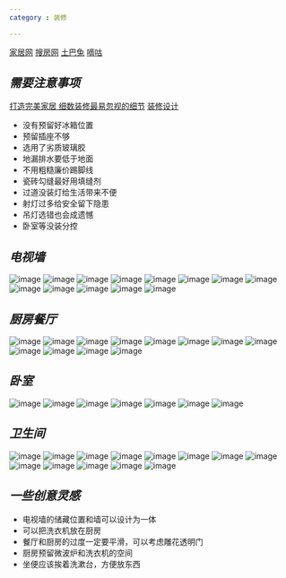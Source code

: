 ```yaml
---
category : 装修

---
```


[家居网](http://zhuangxiu.pchouse.com.cn)
[搜房网](http://home.soufun.com/zhuangxiu)
[土巴兔](http://www.to8to.com)
[嘀咕](http://www.digu.com/sequare/hot/145969/145969)

## *需要注意事项*

[打造完美家居 细数装修最易忽视的细节](http://zhuangxiu.pchouse.com.cn/48/482591_all.html#content_page_3)
[装修设计](http://www.zhihu.com/topic/19600073)


* 没有预留好冰箱位置
* 预留插座不够
* 选用了劣质玻璃胶
* 地漏排水要低于地面
* 不用粗糙廉价踢脚线
* 瓷砖勾缝最好用填缝剂
* 过道没装灯给生活带来不便
* 射灯过多给安全留下隐患
* 吊灯选错也会成遗憾
* 卧室等没装分控

## *电视墙*
![image](http://decorate.qiniudn.com/%E7%94%B5%E8%A7%86%E5%A2%99/1-101026114J3.jpg)
![image](http://decorate.qiniudn.com/%E7%94%B5%E8%A7%86%E5%A2%99/10892601_170240694145_2.jpg)
![image](http://decorate.qiniudn.com/%E7%94%B5%E8%A7%86%E5%A2%99/1291270086278_000.jpg)
![image](http://decorate.qiniudn.com/%E7%94%B5%E8%A7%86%E5%A2%99/13185788077368.jpg)
![image](http://decorate.qiniudn.com/%E7%94%B5%E8%A7%86%E5%A2%99/1622742504.164449186)
![image](http://decorate.qiniudn.com/%E7%94%B5%E8%A7%86%E5%A2%99/1_120102132016_2.jpg)
![image](http://decorate.qiniudn.com/%E7%94%B5%E8%A7%86%E5%A2%99/20100803221203394.jpg)
![image](http://decorate.qiniudn.com/%E7%94%B5%E8%A7%86%E5%A2%99/201201101424437366.jpg)
![image](http://decorate.qiniudn.com/%E7%94%B5%E8%A7%86%E5%A2%99/4feae4fe08dfc04fd408b00022279be3e0a3.jpg)
![image](http://decorate.qiniudn.com/%E7%94%B5%E8%A7%86%E5%A2%99/7355735_082951443127_2.jpg)
![image](http://decorate.qiniudn.com/%E7%94%B5%E8%A7%86%E5%A2%99/9858966_125408635100_2.jpg)
![image](http://decorate.qiniudn.com/%E7%94%B5%E8%A7%86%E5%A2%99/ik0lmozw.jpg)
![image](http://decorate.qiniudn.com/%E7%94%B5%E8%A7%86%E5%A2%99/img201004261272295103.jpg)


## *厨房餐厅*
![image](http://decorate.qiniudn.com/%E5%8E%A8%E6%88%BF%E9%A4%90%E5%8E%85/490592_12.jpg)
![image](http://www.webjx.com/files/allimg/081025/2145590.jpg)
![image](http://pica.nipic.com/2007-12-22/20071222202122326_2.jpg)
![image](http://pica.nipic.com/2007-12-22/20071222201639387_2.jpg)
![image](https://encrypted-tbn1.gstatic.com/images?q=tbn:ANd9GcTTAgjDicdDcVS9G9ExLuXbDuL2VhTQK5Bh10l4U86oP93VG1VUTw)
![image](http://www.jiazhuang6.com/hbcms/upload/image/big/4b/4b9f135f90551dce7a1b0cf75ff76e00.jpg)
![image](http://pic.to8to.com/case/day_081018/20090218_6b68dc1019ce62945172FEhdTooDZww9.jpg)
![image](http://img4.duitang.com/uploads/item/201302/25/20130225114322_cycfY.thumb.600_0.jpeg)
![image](http://cdn.duitang.com/uploads/item/201212/22/20121222001548_dEKWE.thumb.600_0.jpeg)
![image](http://image01.baixingstatic.com/01/5136fc43061fc04e1209e1c034d29be3e0a3.jpg)
![image](http://img6.house365.com/upload/2013/04/17/1366166889516e0d69803c6.jpg)
![image](http://image01.baixingstatic.com/01/513948ae045a8044620b98e0494e9be3e0a3.jpg)


## *卧室*
![image](http://decorate.qiniudn.com/%E5%8D%A7%E5%AE%A4/490592_11.jpg)
![image](http://decorate.qiniudn.com/%E5%8D%A7%E5%AE%A4/490592_7.jpg)
![image](http://image.51hejia.com/images/binary/0001/8101/1f5e9a310d7e989c694ace92926862f1.jpg)
![image](http://home.sun0769.com/home/case/W020101117349528906870.jpg)
![image](http://t11.baidu.com/it/u=2506404052,2877161914&fm=21&gp=0.jpg)
![image](http://img3.zhubajie.com/task/2009-11/30/186819/middlegz3po4xd.jpg)
![image](http://pic.to8to.com/case/day_121018/20121018_905f42b76d1460b02166xHryferQPFyf.jpg)

## *卫生间*
![image](http://img3.douban.com/view/photo/photo/public/p2129327474.jpg)
![image](http://images-fast.digu365.com/sp/width/736/d6d5543bd04096543219877cd18b6984_0004.jpg?f=detail)
![image](http://images-fast.digu365.com/sp/width/736/079b3847b523fb3b4093d75e703408fb_0013.jpg?f=detail)
![image](http://images-fast.digu365.com/sp/width/736/508c2bef4d66e718b62aa252e6c257be_0014.jpg?f=detail)
![image](http://images-fast.digu365.com/sp/width/736/b5363355c0c5db360d10226ae106741d_0014.jpg?f=detail)
![image](http://images-fast.digu365.com/sp/width/736/9d5ee31e05f810d3b698f46b0c466d7d_0012.jpg?f=detail)
![image](http://images-fast.digu365.com/sp/width/736/926f9af7efec024c68c4e808b68792bb_0013.jpg?f=detail)
![image](http://pic1.to8to.com/case/1312/18/20131218_4e42c19dfad49d84eaf2qtd6atkt7dmz.jpg)
![image](http://pic.to8to.com/case/1209/04/20120904_4afa98c6491981b1bb3cgDtDrdw0zj9N.jpg)
![image](http://pic.to8to.com/case/1209/05/20120905_dce4c5459528cf935692mOSmMd4HygXi.jpg)
![image](http://pic.to8to.com/case/1401/04/20140104_9ec29bcb03f78322eec6qdxcare56sng.jpg)
![image](http://pic.to8to.com/case/1401/04/20140104_2a22dfa613449d843164ohsmo4uslolo.jpg)
![image](http://images-fast.digu365.com/sp/width/736/ad9d1d3f3c786842c8750ed9b31630bd_0012.jpg?f=detail)


## *一些创意灵感*
* 电视墙的储藏位置和墙可以设计为一体
* 可以把洗衣机放在厨房
* 餐厅和厨房的过度一定要平滑，可以考虑雕花透明门
* 厨房预留微波炉和洗衣机的空间
* 坐便应该挨着洗漱台，方便放东西


